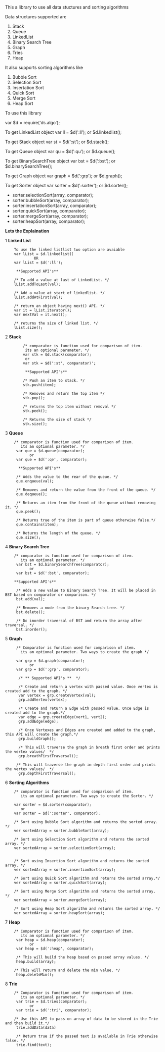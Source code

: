 This a library to use all data stuctures and sorting algorithms

Data structures supported are

1. Stack
2. Queue
3. LinkedList
4. Binary Search Tree
5. Graph
6. Tries
7. Heap

It also supports sorting algorithms like

1. Bubble Sort
2. Selection Sort
3. Insertation Sort
4. Quick Sort
5. Merge Sort
6. Heap Sort

To use this library 

var $d = require('ds.algo');

To get LinkedList object
var ll =  $d(':ll'); or $d.linkedlist();

To get Stack object
var st =  $d(':st'); or $d.stack();

To get Queue object
var qu =  $d(':qu'); or $d.queue();


To get BinarySearchTree object
var bst =  $d(':bst'); or $d.binarySearchTree();

To get Graph object
var graph =  $d(':grp'); or $d.graph();

To get Sorter object
var sorter =  $d(':sorter'); or $d.sorter();

 * sorter.selectionSort(array, comparator);
 * sorter.bubbleSort(array, comparator);
 * sorter.insertationSort(array, comparator);
 * sorter.quickSort(array, comparator);
 * sorter.mergeSort(array, comparator);
 * sorter.heapSort(array, comparator);
 
 **Lets the Explaination**

1 **Linked List**

        To use the linked listlist two option are avaiable
        var lList = $d.linkedlist()
                 OR
        var lList = $d(':ll');
        
         **Supported API's**
        
        /* To add a value at last of LinkedList. */
        lList.addToLast(val);
        
        /* Add a value at start of linkedlist. */
        lList.addAtFirst(val);
        
        /* return an object having next() API. */
        var it = lList.iterator();
        var nextVal = it.next();
        
        /* returns the size of linked list. */
        lList.size();

      
       
2 **Stack**
    
    
            /* comparator is function used for comparison of item.
             its an optional parameter. */
            var stk = $d.stack(comparator);
             or
            var stk = $d(':st', comparator)';
            
             **Supported API's**
             
            /* Push an item to stack. */
            stk.push(item);
            
            /* Removes and return the top item */
            stk.pop();
            
            /* returns the top item without removal */
            stk.peek();
            
            /* Returns the size of stack */
            stk.size();


3 **Queue** 
     
        /* comparator is function used for comparison of item.
           its an optional parameter. */
         var que = $d.queue(comparator);
               or
         var que = $d(':qe', comparator);       

          **Supported API's**
         
         /* Adds the value to the rear of the queue. */
         que.enqueue(val);
         
         /* Removes and return the value from the front of the queue. */
         que.dequeue();
         
         /* Returns an item from the front of the queue without removing it. */
         que.peek();
         
         /* Returns true of the item is part of queue otherwise false.*/
         que.contains(item);
         
         /* Returns the length of the queue. */
         que.size();
         
         
4  **Binary Search Tree**
    
        /* comparator is function used for comparison of item.
           its an optional parameter. */
         var bst = $d.binarySearchTree(comparator);
               or
         var bst = $d(':bst', comparator);       
        
        **Supported API's**
        
         /* Adds a new value to Binary Search Tree. It will be placed in BST based on comparator or comparison. */
         bst.add(val);
         
         /* Removes a node from the binary Search tree. */
         bst.delete();
         
         /* Do inorder traversal of BST and return the array after traversal. */
         bst.inorder();
         
     
5 **Graph**

         /* Comparator is function used for comparison of item.
           its an optional parameter. Two ways to create the graph */
           
         var grp = $d.graph(comparator);
               or
         var grp = $d(':grp', comparator);     

          /* ** Supported API's **  */

          /* Create and return a vertex with passed value. Once vertex is created add to the graph. */
          var vertex = grp.createVertex(val);
          grp.addVertex(vertex);

          /* Create and return a Edge with passed value. Once Edge is created add to the graph.*/
          var edge = grp.createEdge(vert1, vert2);
          grp.addEdge(edge);

          /* Once Vertexes and Edges are created and added to the graph, this API will create the graph.*/
          grp.buildGraph();

          /* This will traverse the graph in breath first order and prints the vertex values/  */
          grp.breathFirstTraversal();

         /* This will traverse the graph in depth first order and prints the vertex values/  */
          grp.depthFirstTraversal();
        

6 **Sorting Algorithms**
  
        /* comparator is function used for comparison of item.
           its an optional parameter. Two ways to create the Sorter. */
           
        var sorter = $d.sorter(comparator);
           or
        var sorter = $d(':sorter', comparator);     
        
        /* Sort using Bubble Sort algorithm and returns the sorted array. */
        ver sortedArray = sorter.bubbleSort(array);
        
        /* Sort using Selection Sort algorithm and returns the sorted array. */
        ver sortedArray = sorter.selectionSort(array);
        
        
        /* Sort using Insertion Sort algorithm and returns the sorted array. */
        ver sortedArray = sorter.insertionSort(array);
        
        /* Sort using Quick Sort algorithm and returns the sorted array.*/
        ver sortedArray = sorter.quickSort(array);
        
        /* Sort using Merge Sort algorithm and returns the sorted array. */
        ver sortedArray = sorter.mergeSort(array);
        
        /* Sort using Heap Sort algorithm and returns the sorted array. */
        ver sortedArray = sorter.heapSort(array);
    
7 **Heap**
        
        /* Comparator is function used for comparison of item.
           its an optional parameter. */
         var heap = $d.heap(comparator);
               or
         var heap = $d(':heap', comparator);     
         
         /* This will build the heap based on passed array values. */
         heap.build(array);
         
        /* This will return and delete the min value. */
         heap.deleteMin();
         
8 **Trie**
   
        
        /* Comparator is function used for comparison of item.
           its an optional parameter. */
         var trie = $d.tries(comparator);
               or
         var trie = $d(':tri', comparator);   
         
        /* Use this API to pass on array of data to be stored in the Trie and then build it.*/
         trie.addData(data)
         
         /* Return true if the passed text is available in Trie otherwise false. */
         trie.find(text);
         
